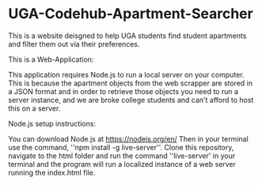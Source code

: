 # UGA-Codehub-Apartment-Searcher
This is a website deisgned to help UGA students find student apartments and filter them out via their preferences.

This is a Web-Application:

This application requires Node.js to run a local server on your computer. This is because the apartment objects from the web scrapper are stored in a JSON format and in order to retrieve those objects you need to run a server instance, and we are broke college students and can't afford to host this on a server.

Node.js setup instructions:

You can download Node.js at https://nodejs.org/en/ Then in your terminal use the command, ''npm install -g live-server''. Clone this repository, navigate to the html folder and run the command ''live-server' in your terminal and the program will run a localized instance of a web server running the index.html file.
